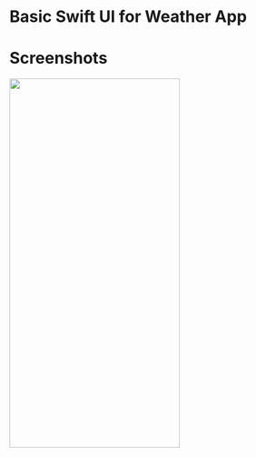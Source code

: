 # Basic Swift UI for Weather App

 
# Screenshots

<img src="https://github.com/HijbullahMahmud/SwiftUI-Weather-App/assets/21258853/5ad99c63-264e-4d9d-b252-33cde40223fa" data-canonical-src="https://github.com/HijbullahMahmud/SwiftUI-Weather-App/assets/21258853/5ad99c63-264e-4d9d-b252-33cde40223fa" width="300" height="650" />
